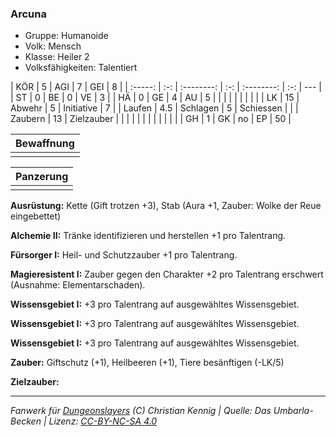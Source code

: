 ### Arcuna

- Gruppe: Humanoide
- Volk: Mensch
- Klasse: Heiler 2
- Volksfähigkeiten: Talentiert

|   KÖR   |  5  |    AGI     |  7  |    GEI     |  8  |
| :-----: | :-: | :--------: | :-: | :--------: | :-: | --- |
|   ST    |  0  |     BE     |  0  |     VE     |  3  |
|   HÄ    |  0  |     GE     |  4  |     AU     |  5  |
|         |     |            |     |            |     |     |
|   LK    | 15  |   Abwehr   |  5  | Initiative |  7  |
| Laufen  | 4.5 |  Schlagen  |  5  | Schiessen  |     |
| Zaubern | 13  | Zielzauber |     |            |     |
|         |     |            |     |            |     |     |
|   GH    |  1  |     GK     | no  |     EP     | 50  |

| Bewaffnung |
| :--------: |
|            |

| Panzerung |
| :-------: |
|           |

**Ausrüstung:** Kette (Gift trotzen +3), Stab (Aura +1, Zauber: Wolke der Reue eingebettet)

**Alchemie II:** Tränke identifizieren und herstellen +1 pro Talentrang.

**Fürsorger I:** Heil- und Schutzzauber +1 pro Talentrang.

**Magieresistent I:** Zauber gegen den Charakter +2 pro Talentrang erschwert (Ausnahme: Elementarschaden).

**Wissensgebiet I:** +3 pro Talentrang auf ausgewähltes Wissensgebiet.

**Wissensgebiet I:** +3 pro Talentrang auf ausgewähltes Wissensgebiet.

**Wissensgebiet I:** +3 pro Talentrang auf ausgewähltes Wissensgebiet.

**Zauber:** Giftschutz (+1), Heilbeeren (+1), Tiere besänftigen (-LK/5)

**Zielzauber:**

---

_Fanwerk für [Dungeonslayers](https://www.dungeonslayers.net/) (C) Christian Kennig | Quelle: Das Umbarla-Becken | Lizenz: [CC-BY-NC-SA 4.0](https://creativecommons.org/licenses/by-nc-sa/4.0/deed.de)_
